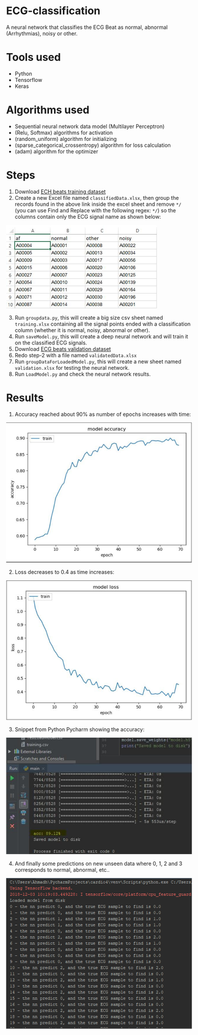 # ECG-classification
A neural network that classifies the ECG Beat as normal, abnormal (Arrhythmias), noisy or other.

# Tools used
* Python
* Tensorflow
* Keras

# Algorithms used
* Sequential neural network data model (Multilayer Perceptron)
* (Relu, Softmax) algorithms for activation
* (random_uniform) algorithm for initializing
* (sparse_categorical_crossentropy) algorithm for loss calculation
* (adam) algorithm for the optimizer

# Steps
1. Download [ECH beats training dataset](https://physionet.org/pn3/challenge/2017/training/) 
2. Create a new Excel file named `classifiedData.xlsx`, then group the records found in the above link inside the excel sheet and remove `*/` (you can use Find and Replace with the following regex: `*/`) so the columns contain only the ECG signal name as shown below:

![classified data in excel sheet](https://github.com/Ahmid/ECG-classification/blob/master/RawImages/Capture.JPG)

3. Run `groupdata.py`, this will create a big size csv sheet named `training.xlsx` containing all the signal points ended with a classification column (whether it is normal, noisy, abnormal or other).
4. Run `saveModel.py`, this will create a deep neural network and will train it on the classified ECG signals.
5. Download [ECG beats validation dataset](https://physionet.org/pn3/challenge/2017/validation/)
6. Redo step-2 with a file named `validatedData.xlsx`
7. Run `groupDataForLoadedModel.py`, this will create a new sheet named `validation.xlsx` for testing the neural network.
8. Run `LoadModel.py` and check the neural network results.

# Results
1. Accuracy reached about 90% as number of epochs increases with time:

![Accuracy](https://github.com/Ahmid/ECG-classification/blob/master/RawImages/acc.jpg)


2. Loss decreases to 0.4 as time increases:

![Loss](https://github.com/Ahmid/ECG-classification/blob/master/RawImages/loss.jpg)


3. Snippet from Python Pycharm showing the accuracy:

![Snippet from PyCharm](https://github.com/Ahmid/ECG-classification/blob/master/RawImages/snippet.jpg)


4. And finally some predictions on new unseen data where 0, 1, 2 and 3 corresponds to normal, abnormal, etc.. 

![Predictions](https://github.com/Ahmid/ECG-classification/blob/master/RawImages/predictions.png)





